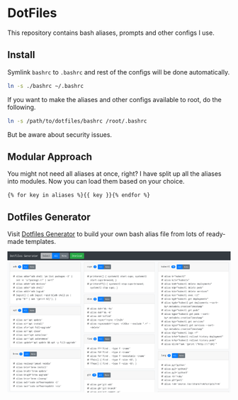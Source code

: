 # DotFiles

This repository contains bash aliases, prompts and other configs I use.

## Install

Symlink `bashrc` to `.bashrc` and rest of the configs will be done automatically.

```sh
ln -s ./bashrc ~/.bashrc
```

If you want to make the aliases and other configs available to root, do the following.

```sh
ln -s /path/to/dotfiles/bashrc /root/.bashrc
```

But be aware about security issues.

## Modular Approach

You might not need all aliases at once, right? I have split up all the aliases into modules. Now you can load them based on your choice.

```
{% for key in aliases %}{{ key }}{% endfor %}

```

## Dotfiles Generator

Visit [Dotfiles Generator](https://mdminhazulhaque.github.io/dotfiles/) to build your own bash alias file from lots of ready-made templates.

![Dotfiles](screen.png)
